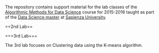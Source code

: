 The repository contains support material for the lab classes of the [Algorithmic Methods for Data Science](http://aris.me/index.php/data-mining-ds-2015) course for
2015-2016 taught as part of the [Data Science master](http://datascience.i3s.uniroma1.it/it) at [Sapienza University](http://www.uniroma1.it/).

==2nd Lab==

===3rd Lab===

The 3rd lab focuses on Clustering data using the K-means algorithm.
